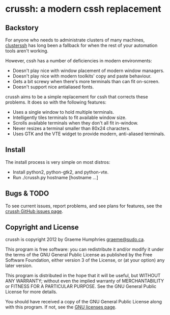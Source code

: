 crussh: a modern cssh replacement
=================================

Backstory
---------

For anyone who needs to administrate clusters of many machines,
[clusterssh](http://sourceforge.net/projects/clusterssh/) has long been a
fallback for when the rest of your automation tools aren't working.

However, cssh has a number of deficiencies in modern environments:

- Doesn't play nice with window placement of modern window managers.
- Doesn't play nice with modern toolkits' copy and paste behaviour.
- Gets a bit screwy when there's more terminals than can fit on-screen.
- Doesn't support nice antialiased fonts.

crussh aims to be a simple replacement for cssh that corrects these
problems. It does so with the following features:

- Uses a single window to hold multiple terminals.
- Intelligently tiles terminals to fit available window size.
- Scrolls available terminals when they don't all fit in-window.
- Never resizes a terminal smaller than 80x24 characters.
- Uses GTK and the VTE widget to provide modern, anti-aliased terminals.

Install
-------

The install process is very simple on most distros:

- Install python2, python-gtk2, and python-vte.
- Run ./crussh.py hostname [hostname ...]

Bugs & TODO
-----------

To see current issues, report problems, and see plans for features,
see the [crussh GitHub issues page](https://github.com/unit3/crussh/issues).

Copyright and License
---------------------

crussh is copyright 2012 by Graeme Humphries <graeme@sudo.ca>.

This program is free software: you can redistribute it and/or modify
it under the terms of the GNU General Public License as published by
the Free Software Foundation, either version 3 of the License, or
(at your option) any later version.

This program is distributed in the hope that it will be useful,
but WITHOUT ANY WARRANTY; without even the implied warranty of
MERCHANTABILITY or FITNESS FOR A PARTICULAR PURPOSE.  See the
GNU General Public License for more details.

You should have received a copy of the GNU General Public License
along with this program.  If not, see the
[GNU licenses page](http://www.gnu.org/licenses/).
